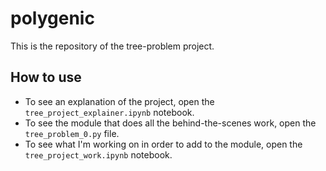 # polygenic
This is the repository of the tree-problem project.

## How to use
* To see an explanation of the project, open the `tree_project_explainer.ipynb` notebook. 
* To see the module that does all the behind-the-scenes work, open the `tree_problem_0.py` file.
* To see what I'm working on in order to add to the module, open the `tree_project_work.ipynb` notebook.  
